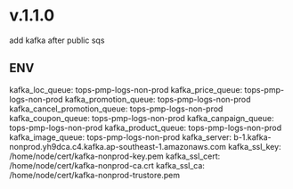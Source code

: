 # v.1.1.0
add kafka after public sqs
## ENV
  kafka_loc_queue: tops-pmp-logs-non-prod
  kafka_price_queue: tops-pmp-logs-non-prod
  kafka_promotion_queue: tops-pmp-logs-non-prod
  kafka_cancel_promotion_queue: tops-pmp-logs-non-prod
  kafka_coupon_queue: tops-pmp-logs-non-prod
  kafka_canpaign_queue: tops-pmp-logs-non-prod
  kafka_product_queue: tops-pmp-logs-non-prod
  kafka_image_queue: tops-pmp-logs-non-prod
  kafka_server: b-1.kafka-nonprod.yh9dca.c4.kafka.ap-southeast-1.amazonaws.com
  kafka_ssl_key: /home/node/cert/kafka-nonprod-key.pem
  kafka_ssl_cert: /home/node/cert/kafka-nonprod-ca.crt
  kafka_ssl_ca: /home/node/cert/kafka-nonprod-trustore.pem
